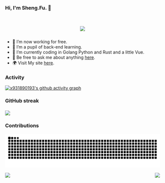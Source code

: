 ### Hi, I'm Sheng.Fu. 👋
<h1 align="center">
  <a href="https://sunguoqi.com/">
    <img src="https://readme-typing-svg.herokuapp.com/?lines=Have A Nice Day!">
  </a>
</h1>

- 🔭 I’m now working for free.
- 🌱 I’m a pupil of back-end learning. 
- 🤔 I’m currently coding in Golang Python and Rust and a little Vue.
- 💬 Be free to ask me about anything [here](https://github.com/x931890193/x931890193/issues).
- 🌍 Visit My site [here](https://www.mongona.com).

### Activity
[![x931890193's github activity graph](https://activity-graph.herokuapp.com/graph?username=x931890193&theme=dracula)](https://github.com/ashutosh00710/github-readme-activity-graph)

### GitHub streak
<p><img src="https://github-readme-streak-stats.herokuapp.com/?user=x931890193" align="middle" /></p>

[//]: # ([![GitHub Streak]&#40;https://github-readme-streak-stats.herokuapp.com/?user=x931890193&#41;]&#40;https://git.io/streak-stats&#41;)


### Contributions
![](https://raw.githubusercontent.com/x931890193/x931890193/master/assets/github-contribution-grid-snake.svg)

<img align="left" src="https://github-readme-stats.vercel.app/api?username=x931890193&show_icons=true&hide_border=true">
<img align="right" src="https://github-readme-stats.vercel.app/api/top-langs/?username=x931890193&hide_border=true">
